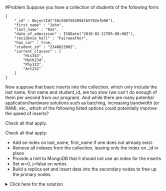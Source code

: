 #Problem
Suppose you have a collection of students of the following form:

    {
        "_id" : ObjectId("50c598f582094fb5f92efb96"),
        "first_name" : "John",
        "last_name" : "Doe",
        "date_of_admission" : ISODate("2010-02-21T05:00:00Z"),
        "residence_hall" : "Fairweather",
        "has_car" : true,
        "student_id" : "2348023902",
        "current_classes" : [
            "His343",
            "Math234",
            "Phy123",
            "Art232"
        ]
    }
	
Now suppose that basic inserts into the collection, which only include the last name, first name and student_id, are too slow (we can't do enough of them per second from our program). And while there are many potential application/hardware solutions such as batching, increasing bandwidth (or RAM), etc., which of the following listed options could potentially improve the speed of inserts?

Check all that apply.

Check all that apply:
 - Add an index on last_name, first_name if one does not already exist.
 - Remove all indexes from the collection, leaving only the index on _id in place
 - Provide a hint to MongoDB that it should not use an index for the inserts
 - Set w=0, j=false on writes
 - Build a replica set and insert data into the secondary nodes to free up the primary nodes.

<details>
  <summary>Click here for the solution</summary>
  - Remove all indexes from the collection, leaving only the index on _id in place
  - Set w=0, j=false on writes
</details>